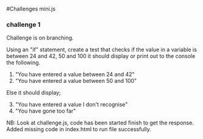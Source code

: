 #Challenges mini.js
### challenge 1 ###
Challenge is on branching.

Using an "if" statement, create a test that checks if the value in a variable is between 24 and 42, 50 and 100
it should display or print out to the console the following.
1. "You have entered a value between 24 and 42"
2. "You have entered a value between 50 and 100"

Else it should display;

3. "You have entered a value I don't recognise"
4. "You have gone too far"

NB: Look at challenge.js, code has been started finish to get the response. Added missing code in index.html to run file successfully.


